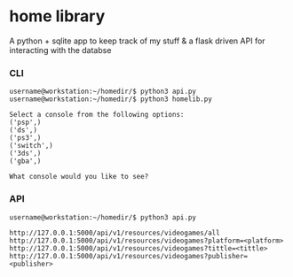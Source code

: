 # home library
A python + sqlite app to keep track of my stuff & a flask driven API for interacting with the databse

### CLI
```
username@workstation:~/homedir/$ python3 api.py
username@workstation:~/homedir/$ python3 homelib.py

Select a console from the following options:
('psp',)
('ds',)
('ps3',)
('switch',)
('3ds',)
('gba',)

What console would you like to see? 
```
### API
```
username@workstation:~/homedir/$ python3 api.py

http://127.0.0.1:5000/api/v1/resources/videogames/all
http://127.0.0.1:5000/api/v1/resources/videogames?platform=<platform>
http://127.0.0.1:5000/api/v1/resources/videogames?tittle=<tittle>
http://127.0.0.1:5000/api/v1/resources/videogames?publisher=<publisher>
```
